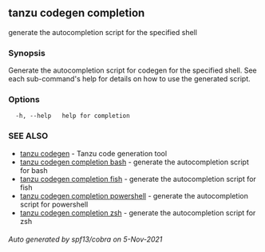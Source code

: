 ## tanzu codegen completion

generate the autocompletion script for the specified shell

### Synopsis


Generate the autocompletion script for codegen for the specified shell.
See each sub-command's help for details on how to use the generated script.


### Options

```
  -h, --help   help for completion
```

### SEE ALSO

* [tanzu codegen](tanzu_codegen.md)	 - Tanzu code generation tool
* [tanzu codegen completion bash](tanzu_codegen_completion_bash.md)	 - generate the autocompletion script for bash
* [tanzu codegen completion fish](tanzu_codegen_completion_fish.md)	 - generate the autocompletion script for fish
* [tanzu codegen completion powershell](tanzu_codegen_completion_powershell.md)	 - generate the autocompletion script for powershell
* [tanzu codegen completion zsh](tanzu_codegen_completion_zsh.md)	 - generate the autocompletion script for zsh

###### Auto generated by spf13/cobra on 5-Nov-2021
